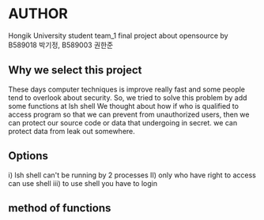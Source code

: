 AUTHOR
===
Hongik University student team_1 final project about opensource by B589018 박기정, B589003 권한준

Why we select this project
-------
These days computer techniques is improve really fast and some people tend to overlook about security.
So, we tried to solve this problem by add some functions at lsh shell
We thought about how if who is qualified to access program so that we can prevent from unauthorized users,
then we can protect our source code or data that undergoing in secret.
we can protect data from leak out somewhere.


Options
------------
ⅰ) lsh shell can't be running by 2 processes
Ⅱ) only who have right to access can use shell
ⅲ) to use shell you have to login

method of functions
-------


































